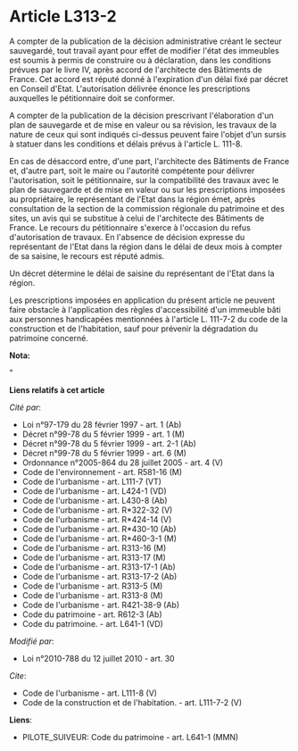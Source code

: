 # Article L313-2

A compter de la publication de la décision administrative créant le secteur sauvegardé, tout travail ayant pour effet de
modifier l'état des immeubles est soumis à permis de construire ou à déclaration, dans les conditions prévues par le livre
IV, après accord de l'architecte des Bâtiments de France. Cet accord est réputé donné à l'expiration d'un délai fixé par
décret en Conseil d'Etat. L'autorisation délivrée énonce les prescriptions auxquelles le pétitionnaire doit se conformer.

A compter de la publication de la décision prescrivant l'élaboration d'un plan de sauvegarde et de mise en valeur ou sa
révision, les travaux de la nature de ceux qui sont indiqués ci-dessus peuvent faire l'objet d'un sursis à statuer dans les
conditions et délais prévus à l'article L. 111-8. 

En cas de désaccord entre, d'une part, l'architecte des Bâtiments de France et, d'autre part, soit le maire ou l'autorité
compétente pour délivrer l'autorisation, soit le pétitionnaire, sur la compatibilité des travaux avec le plan de sauvegarde
et de mise en valeur ou sur les prescriptions imposées au propriétaire, le représentant de l'Etat dans la région émet, après
consultation de la section de la commission régionale du patrimoine et des sites, un avis qui se substitue à celui de
l'architecte des Bâtiments de France. Le recours du pétitionnaire s'exerce à l'occasion du refus d'autorisation de travaux.
En l'absence de décision expresse du représentant de l'Etat dans la région dans le délai de deux mois à compter de sa
saisine, le recours est réputé admis. 

Un décret détermine le délai de saisine du représentant de l'Etat dans la région. 

Les prescriptions imposées en application du présent article ne peuvent faire obstacle à l'application des règles
d'accessibilité d'un immeuble bâti aux personnes handicapées mentionnées à l'article L. 111-7-2 du code de la construction et
de l'habitation, sauf pour prévenir la dégradation du patrimoine concerné.

**Nota:**

"

**Liens relatifs à cet article**

_Cité par_:

  - Loi n°97-179 du 28 février 1997 - art. 1 (Ab)
  - Décret n°99-78 du 5 février 1999 - art. 1 (M)
  - Décret n°99-78 du 5 février 1999 - art. 2-1 (Ab)
  - Décret n°99-78 du 5 février 1999 - art. 6 (M)
  - Ordonnance n°2005-864 du 28 juillet 2005 - art. 4 (V)
  - Code de l'environnement - art. R581-16 (M)
  - Code de l'urbanisme - art. L111-7 (VT)
  - Code de l'urbanisme - art. L424-1 (VD)
  - Code de l'urbanisme - art. L430-8 (Ab)
  - Code de l'urbanisme - art. R*322-32 (V)
  - Code de l'urbanisme - art. R*424-14 (V)
  - Code de l'urbanisme - art. R*430-10 (Ab)
  - Code de l'urbanisme - art. R*460-3-1 (M)
  - Code de l'urbanisme - art. R313-16 (M)
  - Code de l'urbanisme - art. R313-17 (M)
  - Code de l'urbanisme - art. R313-17-1 (Ab)
  - Code de l'urbanisme - art. R313-17-2 (Ab)
  - Code de l'urbanisme - art. R313-5 (M)
  - Code de l'urbanisme - art. R313-8 (M)
  - Code de l'urbanisme - art. R421-38-9 (Ab)
  - Code du patrimoine - art. R612-3 (Ab)
  - Code du patrimoine. - art. L641-1 (VD)

_Modifié par_:

  - Loi n°2010-788 du 12 juillet 2010 - art. 30

_Cite_:

  - Code de l'urbanisme - art. L111-8 (V)
  - Code de la construction et de l'habitation. - art. L111-7-2 (V)

**Liens**:

  - PILOTE_SUIVEUR: Code du patrimoine - art. L641-1 (MMN)
